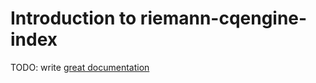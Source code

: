 # Introduction to riemann-cqengine-index

TODO: write [great documentation](http://jacobian.org/writing/great-documentation/what-to-write/)
